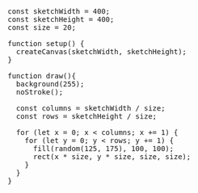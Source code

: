 <pre>const sketchWidth = 400;
const sketchHeight = 400;
const size = 20;

function setup() {
  createCanvas(sketchWidth, sketchHeight);
}

function draw(){
  background(255);
  noStroke();
  
  const columns = sketchWidth / size;
  const rows = sketchHeight / size;

  for (let x = 0; x < columns; x += 1) {
    for (let y = 0; y < rows; y += 1) {
      fill(random(125, 175), 100, 100);
      rect(x * size, y * size, size, size);
    }
  }
}</pre>